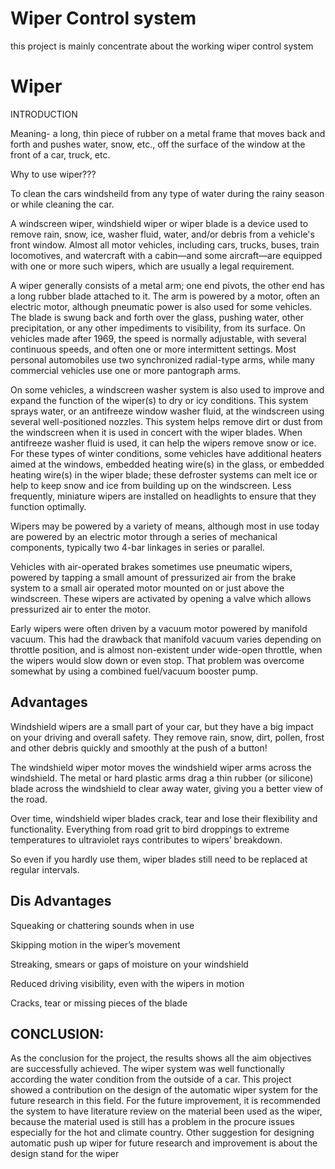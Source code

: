 
# Wiper Control system
this project is mainly concentrate about the working wiper control system

# Wiper
INTRODUCTION 

Meaning- a long, thin piece of rubber on a metal frame that moves back and forth and pushes water, snow, etc., off the surface of the window at the front of a car, truck, etc.

Why to use wiper???

To clean the cars windsheild from any type of water during the rainy season or while cleaning the car.

A windscreen wiper, windshield wiper or wiper blade is a device used to remove rain, snow, ice, washer fluid, water, and/or debris from a vehicle's front window. Almost all motor vehicles, including cars, trucks, buses, train locomotives, and watercraft with a cabin—and some aircraft—are equipped with one or more such wipers, which are usually a legal requirement.

A wiper generally consists of a metal arm; one end pivots, the other end has a long rubber blade attached to it. The arm is powered by a motor, often an electric motor, although pneumatic power is also used for some vehicles. The blade is swung back and forth over the glass, pushing water, other precipitation, or any other impediments to visibility, from its surface. On vehicles made after 1969, the speed is normally adjustable, with several continuous speeds, and often one or more intermittent settings. Most personal automobiles use two synchronized radial-type arms, while many commercial vehicles use one or more pantograph arms.

On some vehicles, a windscreen washer system is also used to improve and expand the function of the wiper(s) to dry or icy conditions. This system sprays water, or an antifreeze window washer fluid, at the windscreen using several well-positioned nozzles. This system helps remove dirt or dust from the windscreen when it is used in concert with the wiper blades. When antifreeze washer fluid is used, it can help the wipers remove snow or ice. For these types of winter conditions, some vehicles have additional heaters aimed at the windows, embedded heating wire(s) in the glass, or embedded heating wire(s) in the wiper blade; these defroster systems can melt ice or help to keep snow and ice from building up on the windscreen. Less frequently, miniature wipers are installed on headlights to ensure that they function optimally.

Wipers may be powered by a variety of means, although most in use today are powered by an electric motor through a series of mechanical components, typically two 4-bar linkages in series or parallel.

Vehicles with air-operated brakes sometimes use pneumatic wipers, powered by tapping a small amount of pressurized air from the brake system to a small air operated motor mounted on or just above the windscreen. These wipers are activated by opening a valve which allows pressurized air to enter the motor.

Early wipers were often driven by a vacuum motor powered by manifold vacuum. This had the drawback that manifold vacuum varies depending on throttle position, and is almost non-existent under wide-open throttle, when the wipers would slow down or even stop. That problem was overcome somewhat by using a combined fuel/vacuum booster pump.

## Advantages

Windshield wipers are a small part of your car, but they have a big impact on your driving and overall safety. They remove rain, snow, dirt, pollen, frost and other debris quickly and smoothly at the push of a button!

The windshield wiper motor moves the windshield wiper arms across the windshield. The metal or hard plastic arms drag a thin rubber (or silicone) blade across the windshield to clear away water, giving you a better view of the road.

Over time, windshield wiper blades crack, tear and lose their flexibility and functionality. Everything from road grit to bird droppings to extreme temperatures to ultraviolet rays contributes to wipers’ breakdown.

So even if you hardly use them, wiper blades still need to be replaced at regular intervals.

## Dis Advantages

Squeaking or chattering sounds when in use

Skipping motion in the wiper’s movement

Streaking, smears or gaps of moisture on your windshield

Reduced driving visibility, even with the wipers in motion

Cracks, tear or missing pieces of the blade


## CONCLUSION:

As the conclusion for the project, the results shows all the aim objectives are successfully achieved. The wiper system
was well functionally according the water condition from the outside of a car. This project showed a contribution on the
design of the automatic wiper system for the future research in this field. For the future improvement, it is
recommended the system to have literature review on the material been used as the wiper, because the material used is
still has a problem in the procure issues especially for the hot and climate country. Other suggestion for designing
automatic push up wiper for future research and improvement is about the design stand for the wiper
